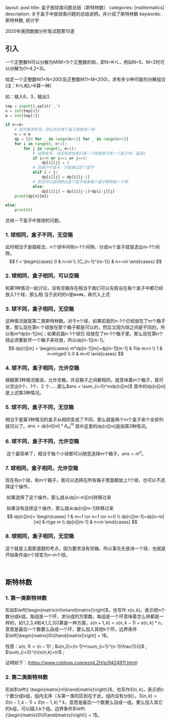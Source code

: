 <script src="https://cdn.mathjax.org/mathjax/latest/MathJax.js?config=TeX-AMS-MML_HTMLorMML" type="text/javascript"></script>
<script type="text/x-mathjax-config">
MathJax.Hub.Config({
tex2jax: {
skipTags: ['script', 'noscript', 'style', 'textarea', 'pre'],
inlineMath: [['$','$']]
}
});
</script>

layout: post
title: 盒子放球类问题总结（斯特林数）
categories: [mathematics]
description: 关于盒子中放球类问题的总结说明，并介绍了斯特林数
keywords: 斯特林数, 统计学

2020年美团数据分析笔试题第10道

## 引入

一个正整数N可以分解为M(M>1)个正整数的和，即N=K+L，例如N=5、M=2时可以分解为(1+4,2+3)。

给定一个正整数N(1<N<200)及正整数M(1<M<200)，求有多少种可能的分解组合(注：K+L和L+K算一种)

如：输入6，3，输出3.

```python
tmp = input().split(',')
n = int(tmp[0])
m = int(tmp[1])

if n>=m:
    # 因为要求非空，所以先在每个盒子里放进一球
    n = n-m
    dp = [[0 for _ in range(m+1)] for _ in range(n+1)]
    for i in range(0, n+1):
        for j in range(1, m+1):
            # 边界条件，当没有球或者只有一个球或者只有一个盒子时，返回1
            if i==0 or i==1 or j==1:
                dp[i][j] = 1
            # 当球少于盒子，只能跳过这个盒子
            elif i < j:
                dp[i][j] = dp[i][j-1]
            # 否则可以选择跳过这个盒子或者每个盒子都再放一个球
            else:
                dp[i][j] = dp[i][j-1]+dp[i-j][j]
    print(dp[n][m])

else:
    print(0)
```

总结一下盒子中放球的问题。

### 1. 球相同，盒子不同，无空箱

​			此时相当于是插板法，n个球中间有n-1个间隙，分成m个盒子就是选出m-1个间隙。
$$
f = \begin{cases}
0 & n<m \\
{C_{n-1}^{m-1}} & n>=m
\end{cases}
$$

### 2. 球相同，盒子相同，可以空箱

​			和第1种情况一起讨论，没有空箱存在相当于我们可以先假设在每个盒子中都已经放入1个球，那么相		当于此时的n是**n+m**，再代入上式

### 3. 球不同，盒子相同，无空箱

​			这种情况就是第二类斯特林数。对于n个球，如果前面的n-1个已经放在了m个箱子里，那么现在第n	个球放在那个箱子都是可以的，然后又因为球之间是不同的，所以有m*dp\[n-1\]\[m\]；如果前面n-1个球已	经放在了m-1个箱子里，那么现在第n个球必须要新开一个箱子来存放，所以dp\[n-1]\[m-1]。
$$
dp[n][m] = \begin{cases}
m*dp[n-1][m]+dp[n-1][m-1] & 1\le m<n \\
1 & n=m\ge0 \\
0 & m=0
\end{cases}
$$

### 4. 球不同，盒子相同，允许空箱

​			根据第3种情况推进，允许空箱，并且箱子之间都相同，就意味着m个箱子，我可以空出0个、1个、2	个......那么$ans = \sum_{i=0}^mdp[n][m]$ 其中的dp\[n]\[m]是上述第3种情况。

### 5. 球不同，盒子不同，无空箱

​			相当于是第3种情况的盒子从相同变成了不同，那么就是再个m个盒子来个全排列就可以了。$ans=dp[n][m]*A_{m}^m$ 其中这里的dp\[n]\[m]是指第3种情况。

### 6. 球不同，盒子不同，允许空箱

​			这个最简单了，相当于每个小球都可以随意选择m个箱子，$ans=m^n$。

### 7. 球相同，盒子相同，允许空箱

​		现在有n个球，和m个箱子，我可以选择在所有箱子里面都放上1个球，也可以不选择这个操作。

​		如果选择了这个操作，那么就从dp\[n-m][m]转移过来

​		如果没有选择这个操作，那么就从dp\[n][m-1]转移过来
$$
dp[n][m]= \begin{cases}
1 & m=1 \or n=1 \or n=0 \\
dp[n][m-1]+dp[n-m][m] & n\ge m \\
dp[n][m-1] & n<m
\end{cases}
$$

### 8. 球相同，盒子相同，无空箱

​		这个就是上面那道题的考点，因为要求没有空箱，所以事先先放进一个球，也就是开始条件由n个球变为n-m个球。

<br>

## 斯特林数

### 1. 第一类斯特林数

形如$\left[\begin{matrix}n\\m\end{matrix}\right]$，也写作 $s(n,k)$。表示把n个数分成k组，每组是一个环，求分成的方案数。每组是一个环意味着怎么转都是一样的，如1,2,3,4和4,1,2,3只算是一种方案。$s(n+1,k)=s(n,k-1)+s(n,k)*n$，意思是最后一个数要么自成一个环，要么加入其他k个环。边界条件$\left[\begin{matrix}0\\0\end{matrix}\right] = 1$。

性质：$s(n,1)=(n-1)!$  ;      $s(n,2)=(n-1)!*\sum_{i=1}^{n-1}\frac{1}{i}$ ;       $\sum_{i=0}^{n}s(n,k)=n!$ ;

证明如下：(https://www.cnblogs.com/ezoiLZH/p/9424911.html)

### 2. 第二类斯特林数

形如$\left\{ \begin{matrix}n\\k\end{matrix}\right\}$，也写作$S(n,k)$，表示把n个数分成k组，组内无序（与第一类的区别在于此，组内没有分别）。$S(n,k)=S(n-1,k-1)+S(n-1,k)*k$，意思是最后一个数要么自成一组，要么加入其它的k组，可以插入k个组。边界条件$\left\{\begin{matrix}0\\0\end{matrix}\right\} = 1$。